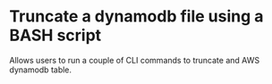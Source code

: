 # Truncate a dynamodb file using a BASH script

Allows users to run a couple of CLI commands to truncate and AWS dynamodb table.
